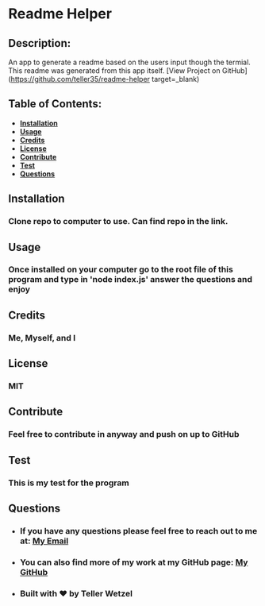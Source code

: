 # Readme Helper

  ## Description:
  An app to generate a readme based on the users input though the termial. This readme was generated from this app itself.
  [View Project on GitHub](https://github.com/teller35/readme-helper target=_blank)

  ## Table of Contents:
  * [**Installation**](#installation)
  * [**Usage**](#usage)
  * [**Credits**](#credits)
  * [**License**](#license)
  * [**Contribute**](#contribute)
  * [**Test**](#test)
  * [**Questions**](#questions)

  ## Installation
  
  ### Clone repo to computer to use. Can find repo in the link.
  

  ## Usage
  ### Once installed on your computer go to the root file of this program and type in 'node index.js' answer the questions and enjoy

  ## Credits
  
  ### Me, Myself, and I
  

  ## License
  ### MIT

  ## Contribute
  
  ### Feel free to contribute in anyway and push on up to GitHub
  

  ## Test
  
  ### This is my test for the program
  

  ## Questions
  * ### If you have any questions please feel free to reach out to me at: <a href='mailto:tellerwetzel@yahoo.com'></i>My Email</a>
  * ### You can also find more of my work at my GitHub page: <a href='https://github.com/teller35' target='_blank'></i>My GitHub</a>
  * ### Built with ❤️ by Teller Wetzel

